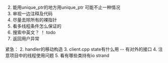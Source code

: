 2. 能用unique_ptr的地方用unique_ptr 可能不止一种情况
3. 审视一边注释及代码
4. 尽量去除所有的裸指针
5. 看多线程条件怎么保证的
6. 搜索中英文？ ！ todo
11. 返回用户异常

紧急：
2. handler的移动构造
3. client.cpp state有什么用 -- 有对外的接口
4. 注意项目中的线程使用问题
5. 看有哪些类持有io strand